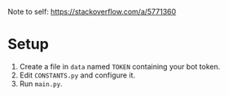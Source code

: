 Note to self: https://stackoverflow.com/a/5771360
# Setup
1. Create a file in `data` named `TOKEN` containing your bot token.
2. Edit `CONSTANTS.py` and configure it.
3. Run `main.py`.
